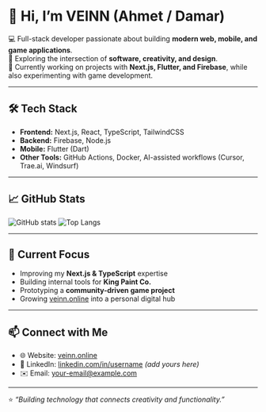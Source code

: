 # 👋 Hi, I’m VEINN (Ahmet / Damar)

💻 Full-stack developer passionate about building **modern web, mobile, and game applications**.  
🎨 Exploring the intersection of **software, creativity, and design**.  
🚀 Currently working on projects with **Next.js, Flutter, and Firebase**, while also experimenting with game development.

---

## 🛠 Tech Stack
- **Frontend:** Next.js, React, TypeScript, TailwindCSS  
- **Backend:** Firebase, Node.js  
- **Mobile:** Flutter (Dart)  
- **Other Tools:** GitHub Actions, Docker, AI-assisted workflows (Cursor, Trae.ai, Windsurf)  

---

## 📈 GitHub Stats
![GitHub stats](https://github-readme-stats.vercel.app/api?username=VEINNIV&show_icons=true&theme=radical)
![Top Langs](https://github-readme-stats.vercel.app/api/top-langs/?username=VEINNIV&layout=compact&theme=radical)

---

## 🚀 Current Focus
- Improving my **Next.js & TypeScript** expertise  
- Building internal tools for **King Paint Co.**  
- Prototyping a **community-driven game project**  
- Growing [veinn.online](https://veinn.online) into a personal digital hub  

---

## 📫 Connect with Me
- 🌐 Website: [veinn.online](https://veinn.online)  
- 💼 LinkedIn: [linkedin.com/in/username](#) *(add yours here)*  
- ✉️ Email: your-email@example.com  

---
⭐️ _“Building technology that connects creativity and functionality.”_
